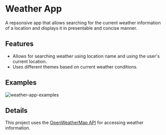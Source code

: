 # Weather App

A repsonsive app that allows searching for the current weather information of a location and displays it in presentable and concise manner.

## Features

- Allows for searching weather using location name and using the user's current location.
- Uses different themes based on current weather conditions.

## Examples
![weather-app-examples](https://user-images.githubusercontent.com/92739966/210434976-923c1b9e-edf9-4fa9-8b05-4fbe6b3620a8.png)

## Details

This project uses the [OpenWeatherMap API](https://openweathermap.org/api) for accessing weather information.
